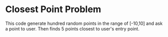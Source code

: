 # Closest Point Problem

This code generate hundred random points in the range of [-10,10] and ask a point to user.
Then finds 5 points closest to user's entry point. 
